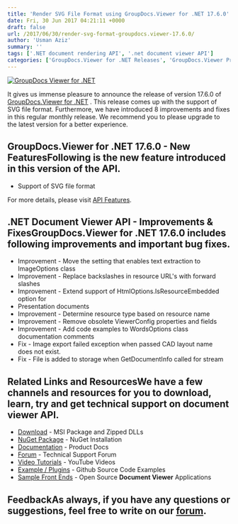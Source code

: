 ```yaml
---
title: 'Render SVG File Format using GroupDocs.Viewer for .NET 17.6.0'
date: Fri, 30 Jun 2017 04:21:11 +0000
draft: false
url: /2017/06/30/render-svg-format-groupdocs.viewer-17.6.0/
author: 'Usman Aziz'
summary: ''
tags: ['.NET document rendering API', '.net document viewer API']
categories: ['GroupDocs.Viewer for .NET Releases', 'GroupDocs.Viewer Product Family']
---
```


[![GroupDocs Viewer for .NET](https://blog.groupdocs.com/wp-content/uploads/sites/4/2016/11/groupdocs-viewer-net.png)](http://groupdocs.com/dot-net/document-viewer-library)

It gives us immense pleasure to announce the release of version 17.6.0 of [GroupDocs.Viewer for .NET](https://www.groupdocs.com/products/viewer/net) . This release comes up with the support of SVG file format. Furthermore, we have introduced 8 improvements and fixes in this regular monthly release. We recommend you to please upgrade to the latest version for a better experience.

## GroupDocs.Viewer for .NET 17.6.0 - New FeaturesFollowing is the new feature introduced in this version of the API.

*   Support of SVG file format

For more details, please visit [API Features](https://docs.groupdocs.com/display/viewernet/Features+Overview "GroupDocs.Viewer features").

## .NET Document Viewer API - Improvements & FixesGroupDocs.Viewer for .NET 17.6.0 includes following improvements and important bug fixes.

*   Improvement - Move the setting that enables text extraction to ImageOptions class
*   Improvement - Replace backslashes in resource URL's with forward slashes
*   Improvement - Extend support of HtmlOptions.IsResourceEmbedded option for
*   Presentation documents
*   Improvement - Determine resource type based on resource name
*   Improvement - Remove obsolete ViewerConfig properties and fields
*   Improvement - Add code examples to WordsOptions class documentation comments
*   Fix - Image export failed exception when passed CAD layout name does not exist.
*   Fix - File is added to storage when GetDocumentInfo called for stream

## Related Links and ResourcesWe have a few channels and resources for you to download, learn, try and get technical support on **document viewer API**.

*   [Download](http://downloads.groupdocs.com/viewer/net "Download API") - MSI Package and Zipped DLLs
*   [NuGet Package](https://www.nuget.org/packages/groupdocs-viewer-dotnet/ "Install from NuGet Package") - NuGet Installation
*   [Documentation](https://docs.groupdocs.com/viewer/net "Document Viewer API Documentation ") - Product Docs
*   [Forum](http://groupdocs.com/Community/forums/groupdocs.viewer-product-family/4/showforum.aspx "Technical Support Forum") - Technical Support Forum
*   [Video Tutorials](https://www.youtube.com/channel/UCgO8dwgI5KAsQCVegviVXYA/playlists "GroupDocs.Viewer video tutorials") - YouTube Videos
*   [Example / Plugins](https://github.com/groupdocsviewer/GroupDocs_Viewer_NET "download example project and front ends") - Github Source Code Examples
*   [Sample Front Ends](https://github.com/groupdocs-viewer/ "Open Source Document Viewer Applications") - Open Source **Document Viewer** Applications

## FeedbackAs always, if you have any questions or suggestions, feel free to write on our [forum](http://groupdocs.com/Community/forums/groupdocs.viewer-product-family/4/showforum.aspx "Technical Support Forum").




